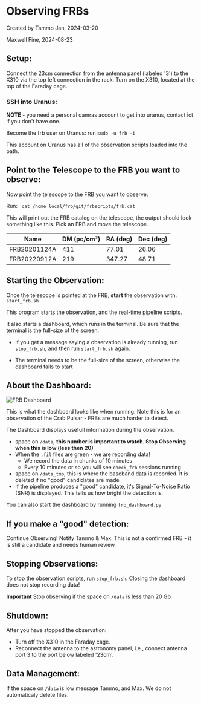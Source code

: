 # Observing FRBs

Created by Tammo Jan, 2024-03-20

Maxwell Fine, 2024-08-23

## Setup:

Connect the 23cm connection from the antenna panel (labeled '3') to the X310 via the top left connection in the rack. Turn on the X310, located at the top of the Faraday cage.

### SSH into Uranus:

**NOTE** - you need a personal camras account to get into uranus, contact ict if you don't have one.

Become the frb user on Uranus: run ```sudo -u frb -i``` 

This account on Uranus has all of the observation scripts loaded into the path. 

## Point to the Telescope to the FRB you want to observe:
Now point the telescope to the FRB you want to observe:

Run: 
``` cat /home_local/frb/git/frbscripts/frb.cat```

This will print out the FRB catalog on the telescope, the output should look something like this. Pick an FRB and move the telescope.  


| Name         | DM (pc/cm³) | RA (deg) | Dec (deg) |
|--------------|-------------|----------|-----------|
| FRB20201124A | 411         | 77.01    | 26.06     |
| FRB20220912A | 219         | 347.27   | 48.71     |




## Starting the Observation: 
Once the telescope is pointed at the FRB, **start** the observation with:
```start_frb.sh```

This program starts the observation, and the real-time pipeline scripts.

It also starts a dashboard, which runs in the terminal. Be sure that the terminal is the full-size of the screen. 

- If you get a message saying a observation is already running, run ```stop_frb.sh```, and then run ```start_frb.sh``` again. 

- The terminal needs to be the full-size of the screen, otherwise the dashboard fails to start

## About the Dashboard:

![FRB Dashboard](https://github.com/afinemax/Astron_2024/raw/main/frb_dashboard.png)


This is what the dashboard looks like when running. Note this is for an observation of the Crab Pulsar - FRBs are much harder to detect. 

The Dashboard displays usefull information during the observation. 
- space on `/data`, **this number is important to watch. Stop Observing when this is low (less then 20)**
- When the `.fil` files are green - we are recording data!
	- We record the data in chunks of 10 minutes
	- Every 10 minutes or so you will see `check_frb` sessions running
- space on `/data_tmp`, this is where the baseband data is recorded. It is deleted if no "good" candidates are made  
- If the pipeline produces a "good" candidate, it's Signal-To-Noise Ratio (SNR) is displayed. This tells us how bright the detection is. 

You can also start the dashboard by running ```frb_dashboard.py```



## If you make a "good" detection:
Continue Observing! Notify Tammo & Max. This is not a confirmed FRB - it is still a candidate and needs human review.  
 

## Stopping Observations:

To stop the observation scripts, run ```stop_frb.sh```. Closing the dashboard does not stop recording data!

**Important** Stop observing if the space on `/data` is less than 20 Gb 

## Shutdown:

After you have stopped the observation:

* Turn off the X310 in the Faraday cage.
* Reconnect the antenna to the astronomy panel, i.e., connect antenna port 3 to the port below labeled '23cm'.


## Data Management:
If the space on `/data` is low message Tammo, and Max. We do not automaticaly delete files. 
